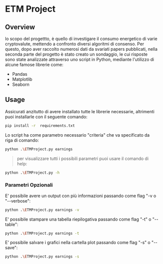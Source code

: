 # ETM Project 

## Overview
lo scopo del progettto,  è quello di investigare il consumo energetico di varie cryptovalute, mettendo a confronto diversi algoritmi di consenso. Per questo, dopo aver raccolto numerosi dati da svariati papers pubblicati, nella seconda parte del progetto è stato creato un sondaggio, le cui risposte sono state analizzate attraverso uno script in Python, mediante l'utilizzo di alcune famose librerie come:
- Pandas
- Matplotlib
- Seaborn

## Usage

Assicurati anzitutto di avere installato tutte le librerie necessarie, altrimenti puoi installarle con il seguente comando:
``` bash
pip install -r  requirements.txt
```
Lo script ha come parametro necessario "criteria" che va specificato da riga di comando:
``` bash
python .\ETMProject.py earnings 
```
> per visualizzare tutti i possibili parametri puoi usare il comando di help:
``` bash
python .\ETMProject.py -h
```

### Parametri Opzionali

E' possibile avere un output con più informazioni passando come flag "-v o "--verbose":
``` bash
python .\ETMProject.py earnings -v
```
E' possibile stampare una tabella riepilogativa passando come flag "-t" o "--table":
``` bash
python .\ETMProject.py earnings -t
```
E' possibile salvare i grafici nella cartella plot passando come flag "-s" o "--save":
 ``` bash
python .\ETMProject.py earnings -s
```
